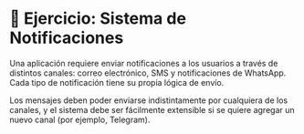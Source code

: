 # 🧩 Ejercicio: Sistema de Notificaciones
Una aplicación requiere enviar notificaciones a los usuarios a través de distintos canales: correo electrónico, SMS y notificaciones de WhatsApp. Cada tipo de notificación tiene su propia lógica de envío.

Los mensajes deben poder enviarse indistintamente por cualquiera de los canales, y el sistema debe ser fácilmente extensible si se quiere agregar un nuevo canal (por ejemplo, Telegram).